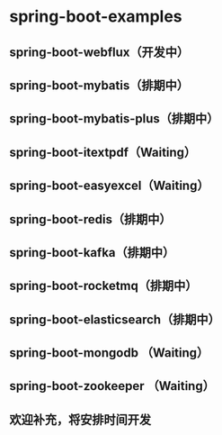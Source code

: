 # spring-boot-examples
## spring-boot-webflux（开发中）
## spring-boot-mybatis（排期中）
## spring-boot-mybatis-plus（排期中）
## spring-boot-itextpdf（Waiting）
## spring-boot-easyexcel（Waiting）
## spring-boot-redis（排期中）
## spring-boot-kafka（排期中）
## spring-boot-rocketmq（排期中）
## spring-boot-elasticsearch（排期中）
## spring-boot-mongodb （Waiting）
## spring-boot-zookeeper （Waiting）
## 欢迎补充，将安排时间开发
